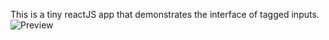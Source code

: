 This is a tiny reactJS app that demonstrates the interface of tagged inputs. 
![Preview](https://storage.googleapis.com/abode/photos/taggedInputSS.png)

